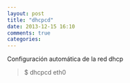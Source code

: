 ```yaml
---
layout: post
title: "dhcpcd"
date: 2013-12-15 16:10
comments: true
categories: 
---
```

Configuración automática de la red dhcp

>$ dhcpcd eth0

